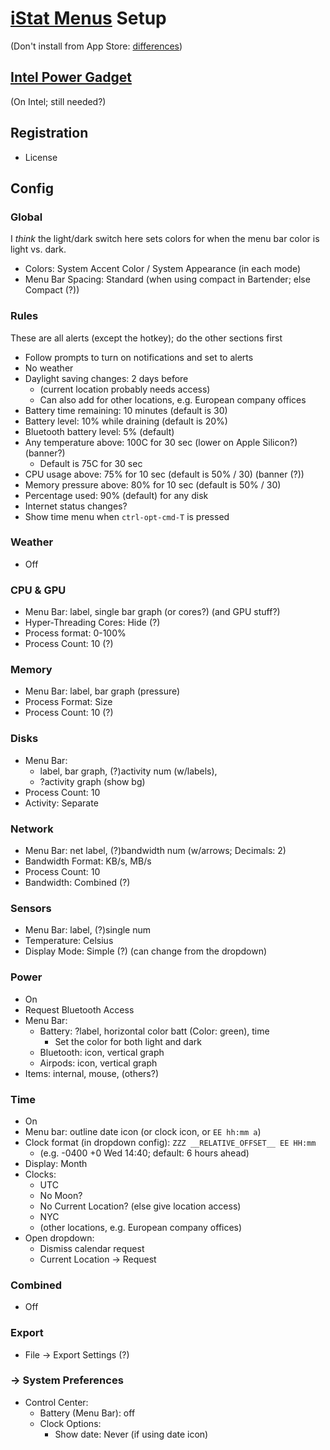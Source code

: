 # [iStat Menus][istat] Setup

(Don't install from App Store: [differences][istat-differences])

[istat]: https://bjango.com/mac/istatmenus/
[istat-differences]: https://bjango.com/help/istatmenus6/macappstore/

## [Intel Power Gadget][intel-power-gadget]

(On Intel; still needed?)

[intel-power-gadget]: https://software.intel.com/content/www/us/en/develop/articles/intel-power-gadget.html

## Registration

* License

## Config

### Global

I _think_ the light/dark switch here sets colors for when the menu bar color is light vs. dark.

* Colors: System Accent Color / System Appearance (in each mode)
* Menu Bar Spacing: Standard (when using compact in Bartender; else Compact (?))

### Rules

These are all alerts (except the hotkey); do the other sections first

* Follow prompts to turn on notifications and set to alerts
* No weather
* Daylight saving changes: 2 days before
    * (current location probably needs access)
    * Can also add for other locations, e.g. European company offices
* Battery time remaining: 10 minutes (default is 30)
* Battery level: 10% while draining (default is 20%)
* Bluetooth battery level: 5% (default)
* Any temperature above: 100C for 30 sec (lower on Apple Silicon?) (banner?)
    * Default is 75C for 30 sec
* CPU usage above: 75% for 10 sec (default is 50% / 30) (banner (?))
* Memory pressure above: 80% for 10 sec (default is 50% / 30)
* Percentage used: 90% (default) for any disk
* Internet status changes?
* Show time menu when `ctrl-opt-cmd-T` is pressed

### Weather

* Off

### CPU & GPU

* Menu Bar: label, single bar graph (or cores?) (and GPU stuff?)
* Hyper-Threading Cores: Hide (?)
* Process format: 0-100%
* Process Count: 10 (?)

### Memory

* Menu Bar: label, bar graph (pressure)
* Process Format: Size
* Process Count: 10 (?)

### Disks

* Menu Bar:
    * label, bar graph, (?)activity num (w/labels),
    * ?activity graph (show bg)
* Process Count: 10
* Activity: Separate

### Network

* Menu Bar: net label, (?)bandwidth num (w/arrows; Decimals: 2)
* Bandwidth Format: KB/s, MB/s
* Process Count: 10
* Bandwidth: Combined (?)

### Sensors

* Menu Bar: label, (?)single num
* Temperature: Celsius
* Display Mode: Simple (?) (can change from the dropdown)

### Power

* On
* Request Bluetooth Access
* Menu Bar:
    * Battery: ?label, horizontal color batt (Color: green), time
        * Set the color for both light and dark
    * Bluetooth: icon, vertical graph
    * Airpods: icon, vertical graph
* Items: internal, mouse, (others?)

### Time

* On
* Menu bar: outline date icon (or clock icon, or `EE hh:mm a`)
* Clock format (in dropdown config): `ZZZ __RELATIVE_OFFSET__ EE HH:mm`
    * (e.g. -0400 +0 Wed 14:40; default: 6 hours ahead)
* Display: Month
* Clocks:
    * UTC
    * No Moon?
    * No Current Location? (else give location access)
    * NYC
    * (other locations, e.g. European company offices)
* Open dropdown:
    * Dismiss calendar request
    * Current Location -> Request

### Combined

* Off

### Export

* File -> Export Settings (?)

### -> System Preferences

* Control Center:
    * Battery (Menu Bar): off
    * Clock Options:
        * Show date: Never (if using date icon)

